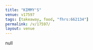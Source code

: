 ```yaml
---
title: "KIMMY'S"
venue: v17597
tags: [takeaway, food, "fhrs:662134"]
permalink: /v/17597/
layout: venue
---
```

null